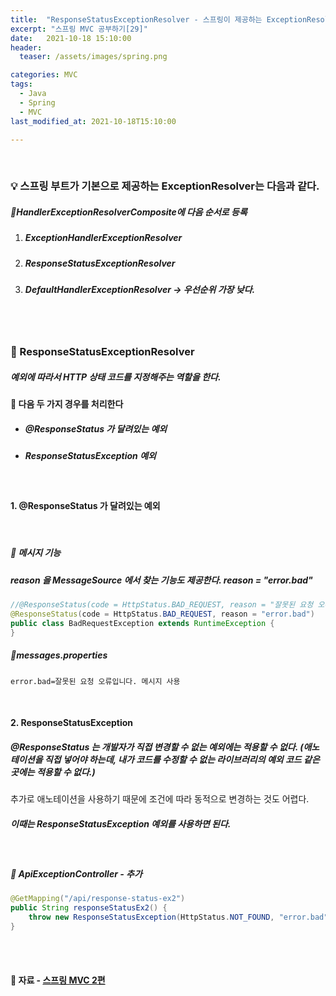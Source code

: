 ```yaml
---
title:  "ResponseStatusExceptionResolver - 스프링이 제공하는 ExceptionResolver1"
excerpt: "스프링 MVC 공부하기[29]"
date:   2021-10-18 15:10:00
header:
  teaser: /assets/images/spring.png

categories: MVC
tags:
  - Java
  - Spring
  - MVC
last_modified_at: 2021-10-18T15:10:00

---
```


<br/>

### 💡 스프링 부트가 기본으로 제공하는 ExceptionResolver는 다음과 같다.

##### 🔎HandlerExceptionResolverComposite에 다음 순서로 등록

1. ##### ExceptionHandlerExceptionResolver

2. ##### ResponseStatusExceptionResolver

3. ##### DefaultHandlerExceptionResolver -> 우선순위 가장 낮다.

<br/>

<br/>

### 🌌 ResponseStatusExceptionResolver

##### 예외에 따라서 HTTP 상태 코드를 지정해주는 역할을 한다.

#### 🔎 다음 두 가지 경우를 처리한다

- ##### @ResponseStatus 가 달려있는 예외

- ##### ResponseStatusException 예외

<br/>

#### 1. @ResponseStatus 가 달려있는 예외

<script src="https://gist.github.com/ShinDongHun1/51d20137dd26a5ac7a2231c73bcb2f0d.js"></script>

<br/>

##### 🔎 메시지 기능

##### reason 을 MessageSource 에서 찾는 기능도 제공한다. reason = "error.bad"

```java
//@ResponseStatus(code = HttpStatus.BAD_REQUEST, reason = "잘못된 요청 오류")
@ResponseStatus(code = HttpStatus.BAD_REQUEST, reason = "error.bad")
public class BadRequestException extends RuntimeException {
}
```

##### 🔎messages.properties

```properties
error.bad=잘못된 요청 오류입니다. 메시지 사용
```

<br/>

#### 2. ResponseStatusException

##### @ResponseStatus 는 개발자가 직접 변경할 수 없는 예외에는 적용할 수 없다. (애노테이션을 직접 넣어야 하는데, 내가 코드를 수정할 수 없는 라이브러리의 예외 코드 같은 곳에는 적용할 수 없다.)
추가로 애노테이션을 사용하기 때문에 조건에 따라 동적으로 변경하는 것도 어렵다.

##### 이때는 ResponseStatusException 예외를 사용하면 된다.

<br/>

##### 🔎 ApiExceptionController - 추가

```java
@GetMapping("/api/response-status-ex2")
public String responseStatusEx2() {
    throw new ResponseStatusException(HttpStatus.NOT_FOUND, "error.bad", new IllegalArgumentException());
}
```

<br/>

<br/>

#### 🔎 자료 - [스프링 MVC 2편](https://www.inflearn.com/course/%EC%8A%A4%ED%94%84%EB%A7%81-mvc-2/dashboard)

<br/>